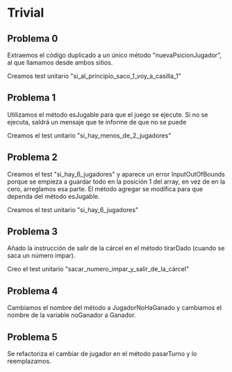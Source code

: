 # Trivial

## Problema 0

Extraemos el código duplicado a un único método "nuevaPsicionJugador",
al que llamamos desde ambos sitios.

Creamos test unitario "si_al_principio_saco_1_voy_a_casilla_1"

## Problema 1

Utilizamos el método esJugable para que el juego se ejecute.
Si no se ejecuta, saldrá un mensaje que te informe de que no se puede

Creamos el test unitario "si_hay_menos_de_2_jugadores"

## Problema 2

Creamos el test "si_hay_6_jugadores" y aparece un error InputOutOfBounds porque se empieza a guardar todo 
en la posición 1 del array, en vez de en la cero, arreglamos esa parte.
El método agregar se modifica para que dependa del método esJugable.

Creamos el test unitario "si_hay_6_jugadores"

## Problema 3

Añado la instrucción de salir de la cárcel en el método tirarDado (cuando se saca un número impar).

Creo el test unitario "sacar_numero_impar_y_salir_de_la_cárcel"

## Problema 4

Cambiamos el nombre del método a JugadorNoHaGanado y cambiamos el nombre de la variable noGanador a Ganador.

## Problema 5

Se refactoriza el cambiar de jugador en el método pasarTurno y lo reemplazamos.

